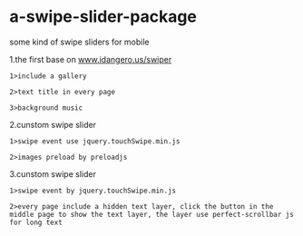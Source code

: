 # a-swipe-slider-package

some kind of swipe sliders for mobile

1.the first base on www.idangero.us/swiper

	1>include a gallery

	2>text title in every page

	3>background music

2.cunstom swipe slider

    1>swipe event use jquery.touchSwipe.min.js

    2>images preload by preloadjs

3.cunstom swipe slider

    1>swipe event by jquery.touchSwipe.min.js

    2>every page include a hidden text layer, click the button in the middle page to show the text layer, the layer use perfect-scrollbar js for long text


